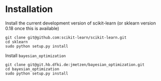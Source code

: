 Installation
============

Install the current development version of scikit-learn (or sklearn version 0.18 once this is available)

    git clone git@github.com:scikit-learn/scikit-learn.git
    cd sklearn
    sudo python setup.py install

Install `bayesian_optimization`

    git clone git@git.hb.dfki.de:jmetzen/bayesian_optimization.git
    cd bayesian_optimization
    sudo python setup.py install
